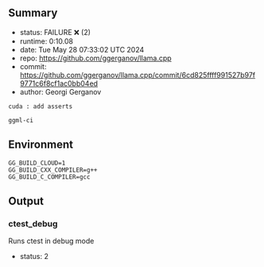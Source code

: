 ## Summary

- status:  FAILURE ❌ (2)
- runtime: 0:10.08
- date:    Tue May 28 07:33:02 UTC 2024
- repo:    https://github.com/ggerganov/llama.cpp
- commit:  https://github.com/ggerganov/llama.cpp/commit/6cd825ffff991527b97f9771c6f8cf1ac0bb04ed
- author:  Georgi Gerganov
```
cuda : add asserts

ggml-ci
```

## Environment

```
GG_BUILD_CLOUD=1
GG_BUILD_CXX_COMPILER=g++
GG_BUILD_C_COMPILER=gcc
```

## Output

### ctest_debug

Runs ctest in debug mode
- status: 2
```

```

